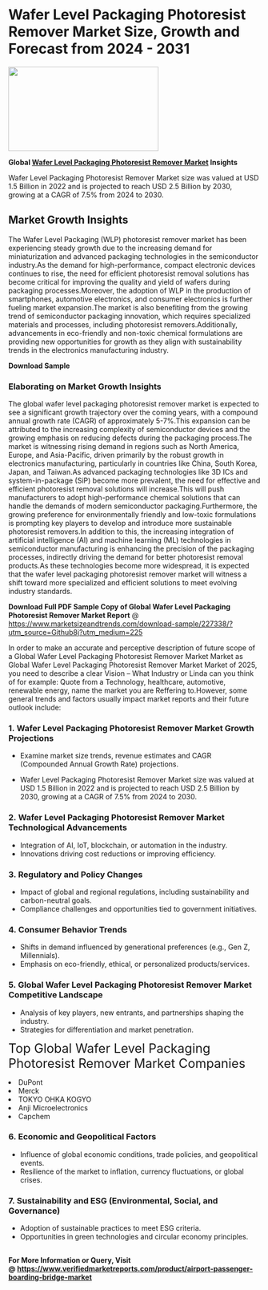 <H1>Wafer Level Packaging Photoresist Remover Market Size, Growth and Forecast from 2024 - 2031</H1><img class="aligncenter size-medium wp-image-584254" src="https://thirdeyenews.in/wp-content/uploads/2024/09/Global-Market-Research-300x168.jpeg" alt="" width="300" height="168" /><p><strong>Global&nbsp;<a href="https://www.marketsizeandtrends.com/download-sample/227338/?utm_source=Github8j?utm_medium=225">Wafer Level Packaging Photoresist Remover Market</a> Insights</strong></p><p>Wafer Level Packaging Photoresist Remover Market size was valued at USD 1.5 Billion in 2022 and is projected to reach USD 2.5 Billion by 2030, growing at a CAGR of 7.5% from 2024 to 2030.</p><p><h2>Market Growth Insights</h2> The Wafer Level Packaging (WLP) photoresist remover market has been experiencing steady growth due to the increasing demand for miniaturization and advanced packaging technologies in the semiconductor industry.As the demand for high-performance, compact electronic devices continues to rise, the need for efficient photoresist removal solutions has become critical for improving the quality and yield of wafers during packaging processes.Moreover, the adoption of WLP in the production of smartphones, automotive electronics, and consumer electronics is further fueling market expansion.The market is also benefiting from the growing trend of semiconductor packaging innovation, which requires specialized materials and processes, including photoresist removers.Additionally, advancements in eco-friendly and non-toxic chemical formulations are providing new opportunities for growth as they align with sustainability trends in the electronics manufacturing industry.<p><strong>Download Sample</strong></p> <h3>Elaborating on Market Growth Insights</h3> The global wafer level packaging photoresist remover market is expected to see a significant growth trajectory over the coming years, with a compound annual growth rate (CAGR) of approximately 5-7%.This expansion can be attributed to the increasing complexity of semiconductor devices and the growing emphasis on reducing defects during the packaging process.The market is witnessing rising demand in regions such as North America, Europe, and Asia-Pacific, driven primarily by the robust growth in electronics manufacturing, particularly in countries like China, South Korea, Japan, and Taiwan.As advanced packaging technologies like 3D ICs and system-in-package (SiP) become more prevalent, the need for effective and efficient photoresist removal solutions will increase.This will push manufacturers to adopt high-performance chemical solutions that can handle the demands of modern semiconductor packaging.Furthermore, the growing preference for environmentally friendly and low-toxic formulations is prompting key players to develop and introduce more sustainable photoresist removers.In addition to this, the increasing integration of artificial intelligence (AI) and machine learning (ML) technologies in semiconductor manufacturing is enhancing the precision of the packaging processes, indirectly driving the demand for better photoresist removal products.As these technologies become more widespread, it is expected that the wafer level packaging photoresist remover market will witness a shift toward more specialized and efficient solutions to meet evolving industry standards.<p><span class=""><strong>Download Full PDF Sample Copy of Global Wafer Level Packaging Photoresist Remover Market Report</strong> @ <a href="https://www.marketsizeandtrends.com/download-sample/227338/?utm_source=Github8j?utm_medium=225" target="_blank">https://www.marketsizeandtrends.com/download-sample/227338/?utm_source=Github8j?utm_medium=225</a></span></p><p>In order to make an accurate and perceptive description of future scope of a Global&nbsp;Wafer Level Packaging Photoresist Remover Market Market as Global&nbsp;Wafer Level Packaging Photoresist Remover Market Market of 2025, you need to describe a clear Vision &ndash; What Industry or Linda can you think of for example: Quote from a Technology, healthcare, automotive, renewable energy, name the market you are Reffering to.However, some general trends and factors usually impact market reports and their future outlook include:</p><h3>1.&nbsp;<strong>Wafer Level Packaging Photoresist Remover Market Growth Projections</strong></h3><ul><li>Examine market size trends, revenue estimates and CAGR (Compounded Annual Growth Rate) projections.</li><li><p>Wafer Level Packaging Photoresist Remover Market size was valued at USD 1.5 Billion in 2022 and is projected to reach USD 2.5 Billion by 2030, growing at a CAGR of 7.5% from 2024 to 2030.</p></li></ul><h3>2.&nbsp;<strong>Wafer Level Packaging Photoresist Remover Market Technological Advancements</strong></h3><ul><li>Integration of AI, IoT, blockchain, or automation in the industry.</li><li>Innovations driving cost reductions or improving efficiency.</li></ul><h3>3.&nbsp;<strong>Regulatory and Policy Changes</strong></h3><ul><li>Impact of global and regional regulations, including sustainability and carbon-neutral goals.</li><li>Compliance challenges and opportunities tied to government initiatives.</li></ul><h3>4.&nbsp;<strong>Consumer Behavior Trends</strong></h3><ul><li>Shifts in demand influenced by generational preferences (e.g., Gen Z, Millennials).</li><li>Emphasis on eco-friendly, ethical, or personalized products/services.</li></ul><h3>5.&nbsp;<strong>Global Wafer Level Packaging Photoresist Remover Market Competitive Landscape</strong></h3><ul><li>Analysis of key players, new entrants, and partnerships shaping the industry.</li><li>Strategies for differentiation and market penetration.</li></ul><p data-pm-slice="1 1 []"><span style="color: inherit; font-family: inherit; font-size: 25px;">Top Global Wafer Level Packaging Photoresist Remover Market Companies</span></p><div class="" data-test-id=""><p><li>DuPont</li><li> Merck</li><li> TOKYO OHKA KOGYO</li><li> Anji Microelectronics</li><li> Capchem</li></p></div><h3>6.&nbsp;<strong>Economic and Geopolitical Factors</strong></h3><ul><li>Influence of global economic conditions, trade policies, and geopolitical events.</li><li>Resilience of the market to inflation, currency fluctuations, or global crises.</li></ul><h3>7.&nbsp;<strong>Sustainability and ESG (Environmental, Social, and Governance)</strong></h3><ul><li>Adoption of sustainable practices to meet ESG criteria.</li><li>Opportunities in green technologies and circular economy principles.</li></ul><h2><strong style="font-size: 14px;">For More Information or Query, Visit @&nbsp;</strong><a style="background-color: #ffffff; font-size: 14px;" href="https://www.marketsizeandtrends.com/report/wafer-level-packaging-photoresist-remover-market/" target="_blank">https://www.verifiedmarketreports.com/product/airport-passenger-boarding-bridge-market</a></h2>